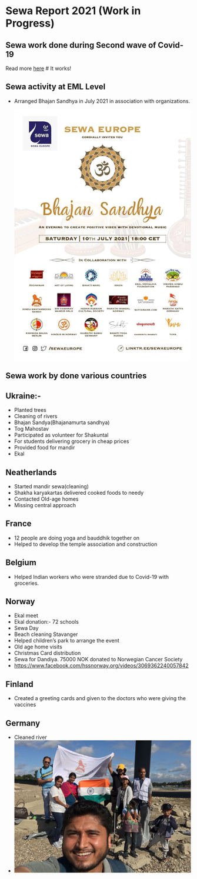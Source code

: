 
# Sewa Report 2021 (Work in Progress)

## Sewa work done during Second wave of Covid-19
Read more [here](./Seva%20Europe%20Covid%20Report%20(2).pdf) # It works!

## Sewa activity at EML Level
- Arranged Bhajan Sandhya in July 2021 in association with organizations.

  ![](img/Bhajan%20Sandhya.jpg) 

## Sewa work by done various countries

## Ukraine:-
- Planted trees
- Cleaning of rivers
- Bhajan Sandya(Bhajanamurta sandhya)
- Tog Mahostav
- Participated as volunteer for Shakuntal
- For students delivering grocery in cheap prices
- Provided food for mandir
- Ekal
                                 
    

## Neatherlands
- Started mandir sewa(cleaning)
- Shakha karyakartas delivered cooked foods to needy
- Contacted Old-age homes
- Missing central approach

## France
- 12 people are doing yoga and bauddhik together on
- Helped to develop the temple association and construction

## Belgium
- Helped Indian workers who were stranded due to Covid-19 with groceries.

## Norway
- Ekal meet
- Ekal donation:- 72 schools
- Sewa Day
- Beach cleaning Stavanger
- Helped children’s park to arrange the event
- Old age home visits
- Christmas Card distribution
- Sewa for Dandiya. 75000 NOK donated to Norwegian Cancer Society
-  https://www.facebook.com/hssnorway.org/videos/3069362240057842

## Finland
- Created a greeting cards and given to the doctors who were giving the vaccines

## Germany
- Cleaned river
- ![](img/RV3.jpg)  



               


